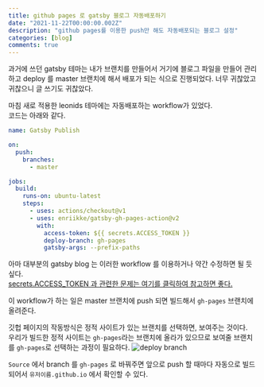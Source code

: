 ```yaml
---
title: github pages 로 gatsby 블로그 자동배포하기
date: "2021-11-22T00:00:00.002Z"
description: "github pages를 이용한 push만 해도 자동배포되는 블로그 설정"
categories: [blog]
comments: true
---
```


과거에 쓰던 gatsby 테마는 내가 브랜치를 만들어서 거기에 블로그 파일을 만들어 관리하고
deploy 를 master 브랜치에 해서 배포가 되는 식으로 진행되었다.
너무 귀찮았고 귀찮으니 글 쓰기도 귀찮았다.  

마침 새로 적용한 leonids 테마에는 자동배포하는 workflow가 있었다.  
코드는 아래와 같다.

```yml
name: Gatsby Publish

on:
  push:
    branches:
      - master

jobs:
  build:
    runs-on: ubuntu-latest
    steps:
      - uses: actions/checkout@v1
      - uses: enriikke/gatsby-gh-pages-action@v2
        with:
          access-token: ${{ secrets.ACCESS_TOKEN }}
          deploy-branch: gh-pages
          gatsby-args: --prefix-paths
```

아마 대부분의 gatsby blog 는 이러한 workflow 를 이용하거나 약간 수정하면 될 듯 싶다.  
[secrets.ACCESS_TOKEN 과 관련한 문제는 여기를 클릭하여 참고하면 좋다.](/git/secret-access-token/)

이 workflow가 하는 일은 master 브랜치에 push 되면 빌드해서 `gh-pages` 브랜치에 올려준다.  

깃헙 페이지의 작동방식은 정적 사이트가 있는 브랜치를 선택하면, 보여주는 것이다.  
우리가 빌드한 정적 사이트는 `gh-pages`라는 브랜치에 올라가 있으므로 보여줄 브랜치를 `gh-pages`로 선택하는 과정이 필요하다.
![deploy branch](/media/blog/select-deploy-branch.png)

`Source` 에서 branch 를 `gh-pages` 로 바꿔주면 앞으로 push 할 때마다 자동으로 빌드되어서 `유저이름.github.io` 에서 확인할 수 있다.